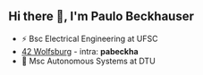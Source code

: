 <h2 align="left">Hi there 👋, I'm Paulo Beckhauser</h2>

<p align="left"></p>

<ul>
    <li> ⚡ Bsc Electrical Engineering at UFSC</li>
    <li><a href="https://www.42wolfsburg.de/">42 Wolfsburg</a> - intra: <strong>pabeckha</strong></li>
    <li> 🤖 Msc Autonomous Systems at DTU</li>
    
</ul>

<p align="left"></p>
